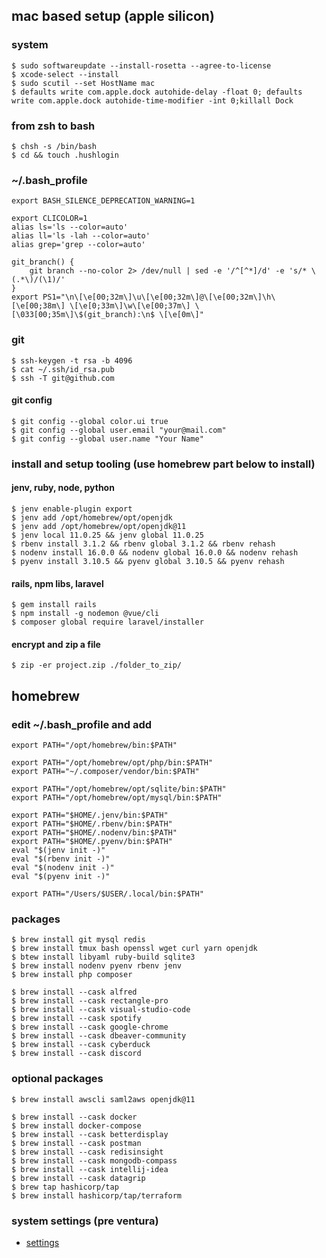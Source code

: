 ## mac based setup (apple silicon)

### system
    $ sudo softwareupdate --install-rosetta --agree-to-license
    $ xcode-select --install
    $ sudo scutil --set HostName mac
    $ defaults write com.apple.dock autohide-delay -float 0; defaults write com.apple.dock autohide-time-modifier -int 0;killall Dock
    
### from zsh to bash
    $ chsh -s /bin/bash
    $ cd && touch .hushlogin

### ~/.bash_profile
    export BASH_SILENCE_DEPRECATION_WARNING=1

    export CLICOLOR=1
    alias ls='ls --color=auto'
    alias ll='ls -lah --color=auto'
    alias grep='grep --color=auto'
    
    git_branch() {
        git branch --no-color 2> /dev/null | sed -e '/^[^*]/d' -e 's/* \(.*\)/(\1)/'
    }
    export PS1="\n\[\e[00;32m\]\u\[\e[00;32m\]@\[\e[00;32m\]\h\[\e[00;38m\] \[\e[0;33m\]\w\[\e[00;37m\] \[\033[00;35m\]\$(git_branch):\n$ \[\e[0m\]"

### git
    $ ssh-keygen -t rsa -b 4096
    $ cat ~/.ssh/id_rsa.pub
    $ ssh -T git@github.com

#### git config
    $ git config --global color.ui true
    $ git config --global user.email "your@mail.com"
    $ git config --global user.name "Your Name"

### install and setup tooling (use homebrew part below to install)

#### jenv, ruby, node, python
    $ jenv enable-plugin export
    $ jenv add /opt/homebrew/opt/openjdk
    $ jenv add /opt/homebrew/opt/openjdk@11
    $ jenv local 11.0.25 && jenv global 11.0.25
    $ rbenv install 3.1.2 && rbenv global 3.1.2 && rbenv rehash
    $ nodenv install 16.0.0 && nodenv global 16.0.0 && nodenv rehash
    $ pyenv install 3.10.5 && pyenv global 3.10.5 && pyenv rehash
    
#### rails, npm libs, laravel
    $ gem install rails
    $ npm install -g nodemon @vue/cli    
    $ composer global require laravel/installer
    
#### encrypt and zip a file
    $ zip -er project.zip ./folder_to_zip/

## homebrew

### edit ~/.bash_profile and add

    export PATH="/opt/homebrew/bin:$PATH"
    
    export PATH="/opt/homebrew/opt/php/bin:$PATH"
    export PATH="~/.composer/vendor/bin:$PATH"
    
    export PATH="/opt/homebrew/opt/sqlite/bin:$PATH"
    export PATH="/opt/homebrew/opt/mysql/bin:$PATH" 
    
    export PATH="$HOME/.jenv/bin:$PATH"
    export PATH="$HOME/.rbenv/bin:$PATH"
    export PATH="$HOME/.nodenv/bin:$PATH"
    export PATH="$HOME/.pyenv/bin:$PATH"
    eval "$(jenv init -)"
    eval "$(rbenv init -)"
    eval "$(nodenv init -)"
    eval "$(pyenv init -)"

    export PATH="/Users/$USER/.local/bin:$PATH"

### packages
    $ brew install git mysql redis 
    $ brew install tmux bash openssl wget curl yarn openjdk
    $ btew install libyaml ruby-build sqlite3 
    $ brew install nodenv pyenv rbenv jenv
    $ brew install php composer

    $ brew install --cask alfred
    $ brew install --cask rectangle-pro
    $ brew install --cask visual-studio-code
    $ brew install --cask spotify
    $ brew install --cask google-chrome
    $ brew install --cask dbeaver-community    
    $ brew install --cask cyberduck
    $ brew install --cask discord

### optional packages
    $ brew install awscli saml2aws openjdk@11

    $ brew install --cask docker
    $ brew install docker-compose
    $ brew install --cask betterdisplay
    $ brew install --cask postman
    $ brew install --cask redisinsight
    $ brew install --cask mongodb-compass
    $ brew install --cask intellij-idea
    $ brew install --cask datagrip
    $ brew tap hashicorp/tap
    $ brew install hashicorp/tap/terraform


### system settings (pre ventura)
* [settings](https://github.com/ek926m/dotfiles/blob/main/settings.md)
